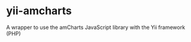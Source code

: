 yii-amcharts
============

A wrapper to use the amCharts JavaScript library with the Yii framework (PHP)
